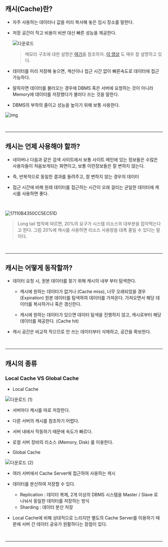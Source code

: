 ## 캐시(Cache)란?

- 자주 사용하는 데이터나 값을 미리 복사해 놓은 임시 장소를 말한다.

- 저장 공간이 작고 비용이 비싼 대신 빠른 성능을 제공한다.

  ![다운로드](https://user-images.githubusercontent.com/50399804/132229275-1f99fa2e-ca94-44c6-aa5a-c1fcd4773e57.png)

  > 메모리 구조에 대한 설명은 [여기](https://gourmet-eundong.tistory.com/22)를 참조하자. [이 영상](https://youtu.be/c33ojJ7kE7M) 도 매우 잘 설명하고 있다.

- 데이터를 미리 저장해 놓으면, 계산이나 접근 시간 없이 빠른속도로 데이터에 접근 가능하다.

- 말하자면 데이터를 불러오는 경우에 DBMS 혹은 서버에 요청하는 것이 아니라 Memory에 데이터를 저장했다가 불러다 쓰는 것을 말한다.

- DBMS의 부하의 줄이고 성능을 높이기 위해 보통 사용한다.

![img](https://user-images.githubusercontent.com/50399804/132231485-cc76d6b5-73fb-4ba3-9e99-f0c4b6804e50.png)

<br>

---

## 캐시는 언제 사용해야 할까?

- 네이버나 다음과 같은 검색 사이트에서 보통 사이트 메인에 있는 정보들은 수많은 사용자들이 처음보게되는 화면이고, 보통 이런정보들은 잘 변하지 않는다.

- 즉, 반복적으로 동일한 결과를 돌려주고, 잘 변하지 않는 경우의 데이터

- 접근 시간에 비해 원래 데이터를 접근하는 시간이 오래 걸리는 균일한 데이터에 캐시를 사용하면 좋다.

<br>

![17110B4350CC5EC51D](https://user-images.githubusercontent.com/50399804/132230034-af021bca-0241-4a33-8562-8867a31a5b9b.jpeg)

> Long tail 법칙에 따르면, 20%의 요구가 시스템 리소스의 대부분을 잡아먹는다고 한다. 그럼 20%에 캐시를 사용하면 리소스 사용량을 대폭 줄일 수 있다는 말이다.

<br>

---

## 캐시는 어떻게 동작할까?

- 데이터 요청 시, 원본 데이터를 찾기 위해 캐시의 내부 부터 탐색한다.

  - 캐시에 원하는 데이터가 없거나 (Cache miss), 너무 오래되었을 경우(Expiration) 원본 데이터를 탐색하여 데이터를 가져온다. 가져오면서 해당 데이터를 복사하거나 혹은 갱신한다.

  - 캐시에 원하는 데이터가 있으면 데이터 탐색을 진행하지 않고, 캐시로부터 해당 데이터를 제공한다. (Cache hit)

- 캐시 공간은 비교적 작으므로 안 쓰는 데이터부터 삭제하고, 공간을 확보한다.

<br>

---

## 캐시의 종류

### Local Cache VS Global Cache

- Local Cache

![다운로드 (1)](https://user-images.githubusercontent.com/50399804/132232054-79374b79-c411-4746-893b-40d947465ca2.png)

- 서버마다 캐시를 따로 저장한다.

- 다른 서버의 캐시를 참조하기 어렵다.

- 서버 내에서 작동하기 때문에 속도가 빠르다.

- 로컬 서버 장비의 리소스 (Memory, Disk) 를 이용한다.

- Global Cache

![다운로드 (2)](https://user-images.githubusercontent.com/50399804/132232052-718d2247-fea6-40e1-b089-5c17d3942bc2.png)

- 여러 서버에서 Cache Server에 접근하여 사용하는 캐시

- 데이터를 분산하여 저장할 수 있다.

  - Replication : 데이터 복제, 2개 이상의 DBMS 시스템을 Master / Slave 로 나눠서 동일한 데이터를 저장하는 방식
  - Sharding : 데이터 분산 저장

- Local Cache에 비해 상대적으로 느리지만 별도의 Cache Server를 이용하기 때문에 서버 간 데이터 공유가 원활하다는 장점이 있다.

<br>

---
